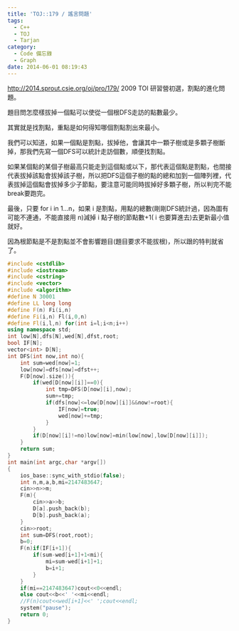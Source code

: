```yaml
---
title: 'TOJ::179 / 謠言問題'
tags:
  - C++
  - TOJ
  - Tarjan
category:
  - Code 備忘錄
  - Graph
date: 2014-06-01 08:19:43
---
```



http://2014.sprout.csie.org/oj/pro/179/
2009 TOI 研習營初選，割點的進化問題。

<!--more-->

題目問怎麼樣拔掉一個點可以使從一個根DFS走訪的點數最少。

其實就是找割點，重點是如何得知哪個割點割出來最小。

我們可以知道，如果一個點是割點，拔掉他，會讓其中一顆子樹或是多顆子樹斷掉，那我們先寫一個DFS可以統計走訪個數，順便找割點。

如果某個點的某個子樹最高只能走到這個點或以下，那代表這個點是割點，也間接代表拔掉該點會拔掉該子樹，所以把DFS這個子樹的點的總和加到一個陣列裡，代表拔掉這個點會拔掉多少子節點，要注意可能同時拔掉好多顆子樹，所以判完不能break要跑完。

最後，只要 for i in 1...n，如果 i 是割點，用點的總數(剛剛DFS統計過，因為圖有可能不連通，不能直接用 n)減掉 i 點子樹的節點數+1( i 也要算進去)去更新最小值就好。

因為根節點是不是割點並不會影響題目(題目要求不能拔根)，所以跟的特判就省了。



``` c++
#include <cstdlib>
#include <iostream>
#include <cstring>
#include <vector>
#include <algorithm>
#define N 30001
#define LL long long
#define F(n) Fi(i,n)
#define Fi(i,n) Fl(i,0,n)
#define Fl(i,l,n) for(int i=l;i<n;i++)
using namespace std;
int low[N],dfs[N],wed[N],dfst,root;
bool IF[N];
vector<int> D[N];
int DFS(int now,int no){
    int sum=wed[now]=1;
    low[now]=dfs[now]=dfst++;
    F(D[now].size()){
        if(wed[D[now][i]]==0){
            int tmp=DFS(D[now][i],now);
            sum+=tmp;
            if(dfs[now]<=low[D[now][i]]&&now!=root){
                IF[now]=true;
                wed[now]+=tmp;
            }
        }
        if(D[now][i]!=no)low[now]=min(low[now],low[D[now][i]]);
    }
    return sum;
}
int main(int argc,char *argv[])
{
    ios_base::sync_with_stdio(false);
    int n,m,a,b,mi=2147483647;
    cin>>n>>m;
    F(m){
        cin>>a>>b;
        D[a].push_back(b);
        D[b].push_back(a);
    }
    cin>>root;
    int sum=DFS(root,root);
    b=0;
    F(n)if(IF[i+1]){
        if(sum-wed[i+1]+1<mi){
            mi=sum-wed[i+1]+1;
            b=i+1;
        }
    }
    if(mi==2147483647)cout<<0<<endl;
    else cout<<b<<' '<<mi<<endl;
    //F(n)cout<<wed[i+1]<<' ';cout<<endl;
    system("pause");
    return 0;
}
```